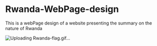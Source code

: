 # Rwanda-WebPage-design
This is a webPage design of a website presenting the summary on the nature of Rwanda

![Uploading Rwanda-flag.gif…]()
